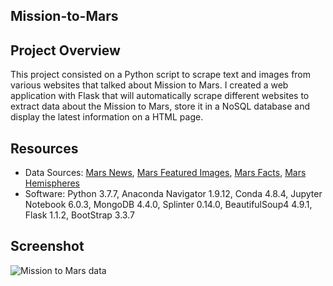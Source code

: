 ## Mission-to-Mars

## Project Overview
This project consisted on a Python script to scrape text and images from various websites that talked about Mission to Mars. I created a web application with Flask that will automatically scrape different websites to extract data about the Mission to Mars, store it in a NoSQL database and display the latest information on a HTML page.

## Resources
- Data Sources: [Mars News](https://mars.nasa.gov/news/), [Mars Featured Images](https://spaceimages-mars.com/), [Mars Facts](http://space-facts.com/mars/), [Mars Hemispheres](https://astrogeology.usgs.gov/search/results?q=hemisphere+enhanced&k1=target&v1=Mars)
- Software: Python 3.7.7, Anaconda Navigator 1.9.12, Conda 4.8.4, Jupyter Notebook 6.0.3, MongoDB 4.4.0, Splinter 0.14.0, BeautifulSoup4 4.9.1, Flask 1.1.2, BootStrap 3.3.7

## Screenshot

![Mission to Mars data](https://user-images.githubusercontent.com/96216509/156841426-eaa95524-795f-4314-9f03-b8b298587797.png)


